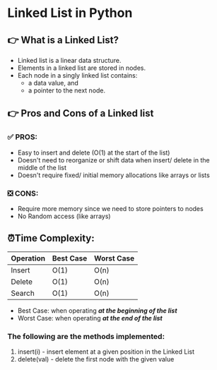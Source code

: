 # Linked List in Python
## 👉 What is a Linked List?
- Linked list is a linear data structure.
- Elements in a linked list are stored in nodes.
- Each node in a singly linked list contains: 
  - a data value, and 
  - a pointer to the next node.

## 👉 Pros and Cons of a Linked list
### ✅ PROS:
- Easy to insert and delete (O(1) at the start of the list)
- Doesn't need to reorganize or shift data when insert/ delete in the middle of the list
- Doesn't require fixed/ initial memory allocations like arrays or lists

### ❎ CONS:
- Require more memory since we need to store pointers to nodes
- No Random access (like arrays)

## ⏰Time Complexity:

| Operation | Best Case | Worst Case |
| --- | --- | --- |
| Insert | O(1) | O(n) |
| Delete | O(1) | O(n) |
| Search | O(1) | O(n) |
- Best Case: when operating **_at the beginning of the list_**
- Worst Case: when operating **_at the end of the list_**

### The following are the methods implemented:
1. insert(i) - insert element at a given position in the Linked List
2. delete(val) - delete the first node with the given value 


